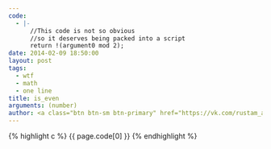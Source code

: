```yaml
--- 
code: 
  - |-
      //This code is not so obvious
      //so it deserves being packed into a script
      return !(argument0 mod 2);
date: 2014-02-09 18:50:00
layout: post
tags: 
  - wtf
  - math
  - one line
title: is_even
arguments: (number)
author: <a class="btn btn-sm btn-primary" href="https://vk.com/rustam_azizov"><i class="icon-vk">/</i>rustam_azizov</a>
---
```


{% highlight c %}
  {{ page.code[0] }}
{% endhighlight %}

